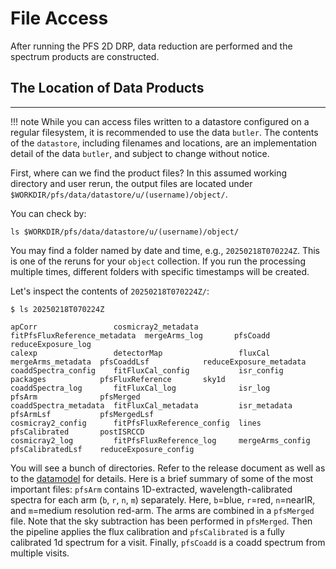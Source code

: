 # File Access

After running the PFS 2D DRP, data reduction are performed and the spectrum products are constructed.

## The Location of Data Products

---

!!! note
    While you can access files written to a datastore configured on a regular filesystem, it is recommended to use the data `butler`. The contents of the `datastore`, including filenames and locations, are an implementation detail of the data `butler`, and subject to change without notice.


First, where can we find the product files? 
In this assumed working directory and user rerun, the output files are located under `$WORKDIR/pfs/data/datastore/u/(username)/object/`. 

You can check by:

```
ls $WORKDIR/pfs/data/datastore/u/(username)/object/
```

You may find a folder named by date and time, e.g., `20250218T070224Z`. This is one of the reruns for your `object` collection. 
If you run the processing multiple times, different folders with specific timestamps will be created.

Let's inspect the contents of  `20250218T070224Z/`:

```
$ ls 20250218T070224Z

apCorr                 cosmicray2_metadata         fitPfsFluxReference_metadata  mergeArms_log       pfsCoadd               reduceExposure_log
calexp                 detectorMap                 fluxCal                       mergeArms_metadata  pfsCoaddLsf            reduceExposure_metadata
coaddSpectra_config    fitFluxCal_config           isr_config                    packages            pfsFluxReference       sky1d
coaddSpectra_log       fitFluxCal_log              isr_log                       pfsArm              pfsMerged
coaddSpectra_metadata  fitFluxCal_metadata         isr_metadata                  pfsArmLsf           pfsMergedLsf
cosmicray2_config      fitPfsFluxReference_config  lines                         pfsCalibrated       postISRCCD
cosmicray2_log         fitPfsFluxReference_log     mergeArms_config              pfsCalibratedLsf    reduceExposure_config
```

You will see a bunch of directories. Refer to the release document as well as to the [datamodel](https://github.com/Subaru-PFS/datamodel/blob/master/datamodel.txt) for details.
Here is a brief summary of some of the most important files: `pfsArm` contains 1D-extracted, wavelength-calibrated spectra for each arm (`b`, `r`, `n`, `m`) separately. Here, `b`=blue, `r`=red, `n`=nearIR, and `m`=medium resolution red-arm. The arms are combined in a `pfsMerged` file. Note that the sky subtraction has been performed in `pfsMerged`. Then the pipeline applies the flux calibration and `pfsCalibrated` is a fully calibrated 1d spectrum for a visit. Finally, `pfsCoadd` is a coadd spectrum from multiple visits.
